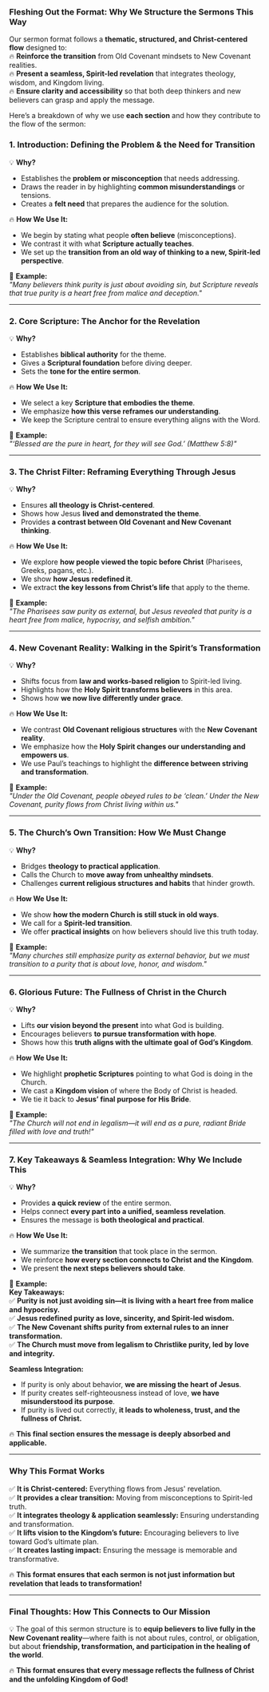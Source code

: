 ### **Fleshing Out the Format: Why We Structure the Sermons This Way**

Our sermon format follows a **thematic, structured, and Christ-centered flow** designed to:  
🔥 **Reinforce the transition** from Old Covenant mindsets to New Covenant realities.  
🔥 **Present a seamless, Spirit-led revelation** that integrates theology, wisdom, and Kingdom living.  
🔥 **Ensure clarity and accessibility** so that both deep thinkers and new believers can grasp and apply the message.

Here’s a breakdown of why we use **each section** and how they contribute to the flow of the sermon:
### **1. Introduction: Defining the Problem & the Need for Transition**

💡 **Why?**

- Establishes the **problem or misconception** that needs addressing.
- Draws the reader in by highlighting **common misunderstandings** or tensions.
- Creates a **felt need** that prepares the audience for the solution.

🔥 **How We Use It:**

- We begin by stating what people **often believe** (misconceptions).
- We contrast it with what **Scripture actually teaches**.
- We set up the **transition from an old way of thinking to a new, Spirit-led perspective**.

🔹 **Example:**  
_"Many believers think purity is just about avoiding sin, but Scripture reveals that true purity is a heart free from malice and deception."_

---

### **2. Core Scripture: The Anchor for the Revelation**

💡 **Why?**

- Establishes **biblical authority** for the theme.
- Gives a **Scriptural foundation** before diving deeper.
- Sets the **tone for the entire sermon**.

🔥 **How We Use It:**

- We select a key **Scripture that embodies the theme**.
- We emphasize **how this verse reframes our understanding**.
- We keep the Scripture central to ensure everything aligns with the Word.

🔹 **Example:**  
_"‘Blessed are the pure in heart, for they will see God.’ (Matthew 5:8)"_

---

### **3. The Christ Filter: Reframing Everything Through Jesus**

💡 **Why?**

- Ensures **all theology is Christ-centered**.
- Shows how Jesus **lived and demonstrated the theme**.
- Provides **a contrast between Old Covenant and New Covenant thinking**.

🔥 **How We Use It:**

- We explore **how people viewed the topic before Christ** (Pharisees, Greeks, pagans, etc.).
- We show **how Jesus redefined it**.
- We extract **the key lessons from Christ’s life** that apply to the theme.

🔹 **Example:**  
_"The Pharisees saw purity as external, but Jesus revealed that purity is a heart free from malice, hypocrisy, and selfish ambition."_

---

### **4. New Covenant Reality: Walking in the Spirit’s Transformation**

💡 **Why?**

- Shifts focus from **law and works-based religion** to Spirit-led living.
- Highlights how the **Holy Spirit transforms believers** in this area.
- Shows how **we now live differently under grace**.

🔥 **How We Use It:**

- We contrast **Old Covenant religious structures** with the **New Covenant reality**.
- We emphasize how the **Holy Spirit changes our understanding and empowers us**.
- We use Paul’s teachings to highlight the **difference between striving and transformation**.

🔹 **Example:**  
_"Under the Old Covenant, people obeyed rules to be ‘clean.’ Under the New Covenant, purity flows from Christ living within us."_

---

### **5. The Church’s Own Transition: How We Must Change**

💡 **Why?**

- Bridges **theology to practical application**.
- Calls the Church to **move away from unhealthy mindsets**.
- Challenges **current religious structures and habits** that hinder growth.

🔥 **How We Use It:**

- We show **how the modern Church is still stuck in old ways**.
- We call for a **Spirit-led transition**.
- We offer **practical insights** on how believers should live this truth today.

🔹 **Example:**  
_"Many churches still emphasize purity as external behavior, but we must transition to a purity that is about love, honor, and wisdom."_

---

### **6. Glorious Future: The Fullness of Christ in the Church**

💡 **Why?**

- Lifts **our vision beyond the present** into what God is building.
- Encourages believers **to pursue transformation with hope**.
- Shows how this **truth aligns with the ultimate goal of God’s Kingdom**.

🔥 **How We Use It:**

- We highlight **prophetic Scriptures** pointing to what God is doing in the Church.
- We cast a **Kingdom vision** of where the Body of Christ is headed.
- We tie it back to **Jesus’ final purpose for His Bride**.

🔹 **Example:**  
_"The Church will not end in legalism—it will end as a pure, radiant Bride filled with love and truth!"_

---

### **7. Key Takeaways & Seamless Integration: Why We Include This**

💡 **Why?**

- Provides **a quick review** of the entire sermon.
- Helps connect **every part into a unified, seamless revelation**.
- Ensures the message is **both theological and practical**.

🔥 **How We Use It:**

- We summarize **the transition** that took place in the sermon.
- We reinforce **how every section connects to Christ and the Kingdom**.
- We present **the next steps believers should take**.

🔹 **Example:**  
**Key Takeaways:**  
✅ **Purity is not just avoiding sin—it is living with a heart free from malice and hypocrisy.**  
✅ **Jesus redefined purity as love, sincerity, and Spirit-led wisdom.**  
✅ **The New Covenant shifts purity from external rules to an inner transformation.**  
✅ **The Church must move from legalism to Christlike purity, led by love and integrity.**

**Seamless Integration:**

- If purity is only about behavior, **we are missing the heart of Jesus**.
- If purity creates self-righteousness instead of love, **we have misunderstood its purpose**.
- If purity is lived out correctly, **it leads to wholeness, trust, and the fullness of Christ.**

🔥 **This final section ensures the message is deeply absorbed and applicable.**

---

### **Why This Format Works**

✅ **It is Christ-centered:** Everything flows from Jesus' revelation.  
✅ **It provides a clear transition:** Moving from misconceptions to Spirit-led truth.  
✅ **It integrates theology & application seamlessly:** Ensuring understanding and transformation.  
✅ **It lifts vision to the Kingdom’s future:** Encouraging believers to live toward God’s ultimate plan.  
✅ **It creates lasting impact:** Ensuring the message is memorable and transformative.

🔥 **This format ensures that each sermon is not just information but revelation that leads to transformation!**

---

### **Final Thoughts: How This Connects to Our Mission**

💡 The goal of this sermon structure is to **equip believers to live fully in the New Covenant reality**—where faith is not about rules, control, or obligation, but about **friendship, transformation, and participation in the healing of the world**.

🔥 **This format ensures that every message reflects the fullness of Christ and the unfolding Kingdom of God!**